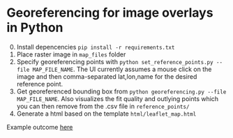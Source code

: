 # Georeferencing for image overlays in Python

0. Install depencencies `pip install -r requirements.txt`
1. Place raster image in `map_files` folder
2. Specify georeferencing points with `python set_reference_points.py --file MAP_FILE_NAME`. The UI currently assumes a 
   mouse click on the image and then comma-separated lat,lon,name for the desired reference point.
3. Get georeferenced bounding box from `python georeferencing.py --file MAP_FILE_NAME`. Also visualizes the fit quality
   and outlying points which you can then remove from the .csv file in `reference_points/`
4. Generate a html based on the template `html/leaflet_map.html`

Example outcome [here](https://skandium.github.io/tallinn-historical-maps/)